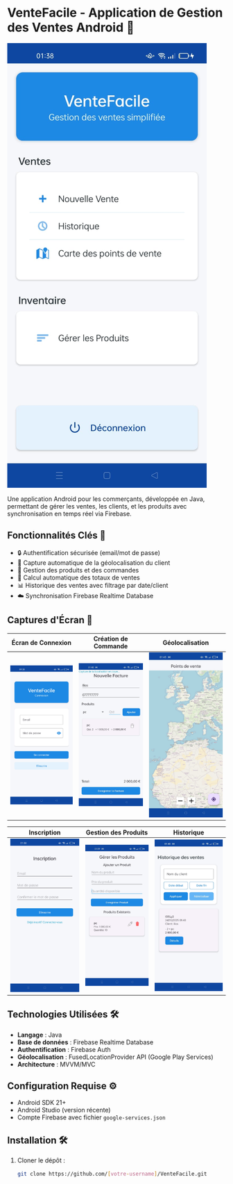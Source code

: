 # VenteFacile - Application de Gestion des Ventes Android 📱

![VenteFacile Banner](images/home_page.jpg)

Une application Android pour les commerçants, développée en Java, permettant de gérer les ventes, les clients, et les produits avec synchronisation en temps réel via Firebase.

## Fonctionnalités Clés 🚀
- 🔒 Authentification sécurisée (email/mot de passe)
- 📍 Capture automatique de la géolocalisation du client
- 🛒 Gestion des produits et des commandes
- 💸 Calcul automatique des totaux de ventes
- 📊 Historique des ventes avec filtrage par date/client
- ☁️ Synchronisation Firebase Realtime Database

## Captures d'Écran 📸

| Écran de Connexion | Création de Commande | Géolocalisation |
|---------------------|-----------------------|------------------|
| ![Login](images/login.jpg) | ![Commande](images/faire_commande.jpg) | ![Location](images/location.jpg) |

| Inscription | Gestion des Produits | Historique |
|--------------|-----------------------|-------------|
| ![Register](images/regester.jpg) | ![Produits](images/creer_une_commande.jpg) | ![History](images/historique.jpg) |

## Technologies Utilisées 🛠️
- **Langage** : Java
- **Base de données** : Firebase Realtime Database
- **Authentification** : Firebase Auth
- **Géolocalisation** : FusedLocationProvider API (Google Play Services)
- **Architecture** : MVVM/MVC

## Configuration Requise ⚙️
- Android SDK 21+
- Android Studio (version récente)
- Compte Firebase avec fichier `google-services.json`

## Installation 🛠️
1. Cloner le dépôt :
   ```bash
   git clone https://github.com/[votre-username]/VenteFacile.git
